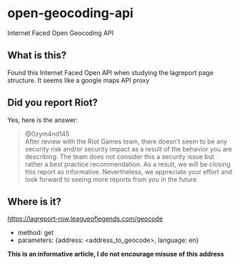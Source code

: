 # open-geocoding-api
Internet Faced Open Geocoding API 

## What is this?

Found this Internet Faced Open API when studying the lagreport page structure. It seems like a google maps API proxy

## Did you report Riot?

Yes, here is the answer:

 > @0zym4nd145<br>
 > After review with the Riot Games team, there doesn’t seem to be any security risk and/or security impact as a result of the behavior you are describing. The team does not consider this a security issue but rather a best practice recommendation. As a result, we will be closing this report as informative. Nevertheless, we appreciate your effort and look forward to seeing more reports from you in the future.

## Where is it?

https://lagreport-row.leagueoflegends.com/geocode
- method: get
- parameters: {address: <address_to_geocode>, language: en}




**This is an informative article, I do not encourage misuse of this address**
